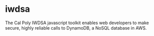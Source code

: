 # iwdsa
The Cal Poly IWDSA javascript toolkit enables web developers to make secure, highly reliable calls to DynamoDB, a NoSQL database in AWS. 
